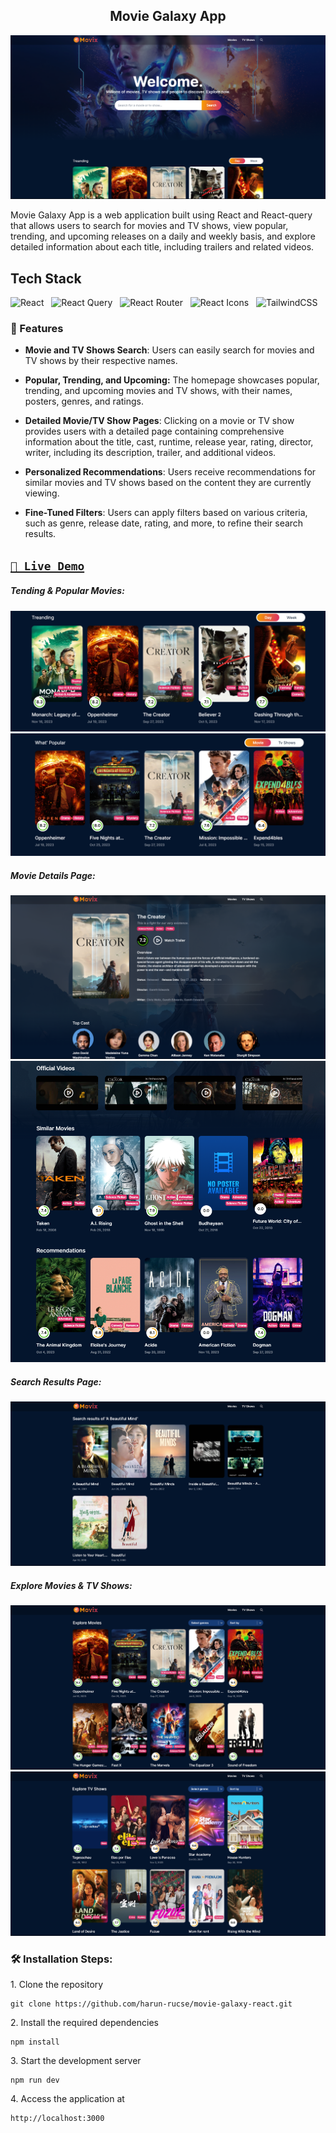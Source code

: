 <h2 align="center">
Movie Galaxy App</h2>

<p align="center"><img src="./public/screenshorts/homepage.png" alt="Movix homepage"></p>

<p>Movie Galaxy App is a web application built using React and React-query that allows users to search for movies and TV shows, view popular, trending, and upcoming releases on a daily and weekly basis, and explore detailed information about each title, including trailers and related videos.</p>

## Tech Stack

![React](https://img.shields.io/badge/React-20232A?style=for-the-badge&logo=react&logoColor=61DAFB)
&nbsp;&nbsp;![React Query](https://img.shields.io/badge/React_Query-FF4154?style=for-the-badge&logo=React_Query&logoColor=white)
&nbsp;&nbsp;![React Router](https://img.shields.io/badge/React_Router-CA4245?style=for-the-badge&logo=react-router&logoColor=white)
&nbsp;&nbsp;![React Icons](https://img.shields.io/badge/React_Icons-5588FF?style=for-the-badge&logo=React_Icons&logoColor=black)
&nbsp;&nbsp;![TailwindCSS](https://img.shields.io/badge/tailwindcss-%2338B2AC.svg?style=for-the-badge&logo=tailwind-css&logoColor=white)

<h3>📝 Features</h3>

- <strong>Movie and TV Shows Search</strong>: Users can easily search for movies and TV shows by their respective names.

- <strong>Popular, Trending, and Upcoming:</strong> The homepage showcases popular, trending, and upcoming movies and TV shows, with their names, posters, genres, and ratings.

- <strong>Detailed Movie/TV Show Pages</strong>: Clicking on a movie or TV show provides users with a detailed page containing comprehensive information about the title, cast, runtime, release year, rating, director, writer, including its description, trailer, and additional videos.

- <strong>Personalized Recommendations</strong>: Users receive recommendations for similar movies and TV shows based on the content they are currently viewing.

- <strong>Fine-Tuned Filters</strong>: Users can apply filters based on various criteria, such as genre, release date, rating, and more, to refine their search results.

## [`🚀 Live Demo`](https://movie-galaxy-react.vercel.app/)

<h5>Tending & Popular Movies:</h5>

<img src="./public/screenshorts/trending.png" alt="">
<img src="./public/screenshorts/popular.png" alt="">

<h5>Movie Details Page:</h5>

<img src="./public/screenshorts/movie_details.png" alt="">
<img src="./public/screenshorts/cast.png" alt="">

<h5>Search Results Page:</h5>

<img src="./public/screenshorts/search_results.png" alt="">

<h5>Explore Movies & TV Shows:</h5>

<img src="./public/screenshorts/explore_movie.png" alt="">
<img src="./public/screenshorts/explore_tv.png" alt="">

<h3>🛠️ Installation Steps:</h3>

<p>1. Clone the repository</p>

```
git clone https://github.com/harun-rucse/movie-galaxy-react.git
```

<p>2. Install the required dependencies </p>

```
npm install
```

<p>3. Start the development server</p>

```
npm run dev
```

<p>4. Access the application at</p>

```
http://localhost:3000
```
